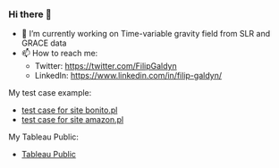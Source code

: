 ### Hi there 👋

- 🔭 I’m currently working on Time-variable gravity field from SLR and GRACE data
- 📫 How to reach me:
    - Twitter: https://twitter.com/FilipGaldyn
    - LinkedIn: https://www.linkedin.com/in/filip-galdyn/


My test case example:
- [test case for site bonito.pl](https://docs.google.com/spreadsheets/d/1bMDtlOeFyjaEBZSGOombz4vglI2CQ3xa/edit?usp=sharing&ouid=113131532415877066829&rtpof=true&sd=true)
- [test case for site amazon.pl](https://docs.google.com/spreadsheets/d/115jJ08qXrwEi0ehsBp21C52ePm5SsMQB/edit?usp=sharing&ouid=113131532415877066829&rtpof=true&sd=true)


My Tableau Public:
- [Tableau Public](https://public.tableau.com/app/profile/filipgaldyn#!/?newProfile=&activeTab=0)
